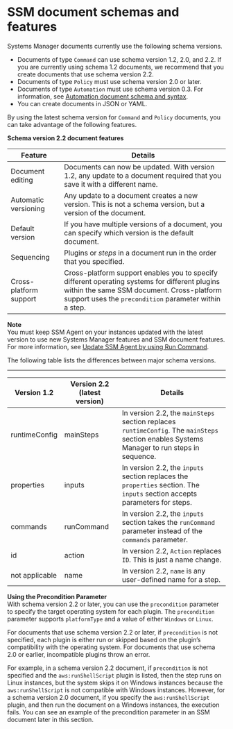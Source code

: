 # SSM document schemas and features<a name="document-schemas-features"></a>

Systems Manager documents currently use the following schema versions\.
+ Documents of type `Command` can use schema version 1\.2, 2\.0, and 2\.2\. If you are currently using schema 1\.2 documents, we recommend that you create documents that use schema version 2\.2\.
+ Documents of type `Policy` must use schema version 2\.0 or later\.
+ Documents of type `Automation` must use schema version 0\.3\. For information, see [Automation document schema and syntax](automation-doc-syntax.md)\.
+ You can create documents in JSON or YAML\.

By using the latest schema version for `Command` and `Policy` documents, you can take advantage of the following features\.


**Schema version 2\.2 document features**  

| Feature | Details | 
| --- | --- | 
|  Document editing  |  Documents can now be updated\. With version 1\.2, any update to a document required that you save it with a different name\.  | 
|  Automatic versioning  |  Any update to a document creates a new version\. This is not a schema version, but a version of the document\.  | 
|  Default version  |  If you have multiple versions of a document, you can specify which version is the default document\.  | 
|  Sequencing  |  Plugins or *steps* in a document run in the order that you specified\.  | 
|  Cross\-platform support  |  Cross\-platform support enables you to specify different operating systems for different plugins within the same SSM document\. Cross\-platform support uses the `precondition` parameter within a step\.   | 

**Note**  
You must keep SSM Agent on your instances updated with the latest version to use new Systems Manager features and SSM document features\. For more information, see [Update SSM Agent by using Run Command](rc-console.md#rc-console-agentexample)\.

The following table lists the differences between major schema versions\.


****  

| Version 1\.2 | Version 2\.2 \(latest version\) | Details | 
| --- | --- | --- | 
|  runtimeConfig  |  mainSteps  |  In version 2\.2, the `mainSteps` section replaces `runtimeConfig`\. The `mainSteps` section enables Systems Manager to run steps in sequence\.  | 
|  properties  |  inputs  |  In version 2\.2, the `inputs` section replaces the `properties` section\. The `inputs` section accepts parameters for steps\.  | 
|  commands  |  runCommand  |  In version 2\.2, the `inputs` section takes the `runCommand` parameter instead of the `commands` parameter\.  | 
|  id  |  action  |  In version 2\.2, `Action` replaces `ID`\. This is just a name change\.  | 
|  not applicable  |  name  |  In version 2\.2, `name` is any user\-defined name for a step\.  | 

**Using the Precondition Parameter**  
With schema version 2\.2 or later, you can use the `precondition` parameter to specify the target operating system for each plugin\. The `precondition` parameter supports `platformType` and a value of either `Windows` or `Linux`\.

For documents that use schema version 2\.2 or later, if `precondition` is not specified, each plugin is either run or skipped based on the plugin’s compatibility with the operating system\. For documents that use schema 2\.0 or earlier, incompatible plugins throw an error\.

For example, in a schema version 2\.2 document, if `precondition` is not specified and the `aws:runShellScript` plugin is listed, then the step runs on Linux instances, but the system skips it on Windows instances because the `aws:runShellScript` is not compatible with Windows instances\. However, for a schema version 2\.0 document, if you specify the `aws:runShellScript` plugin, and then run the document on a Windows instances, the execution fails\. You can see an example of the precondition parameter in an SSM document later in this section\.